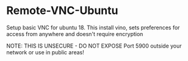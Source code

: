 # Remote-VNC-Ubuntu

Setup basic VNC for ubuntu 18. This install vino, sets preferences for access from anywhere and doesn't require encryption

NOTE: THIS IS UNSECURE - DO NOT EXPOSE Port 5900 outside your network or use in public areas!
